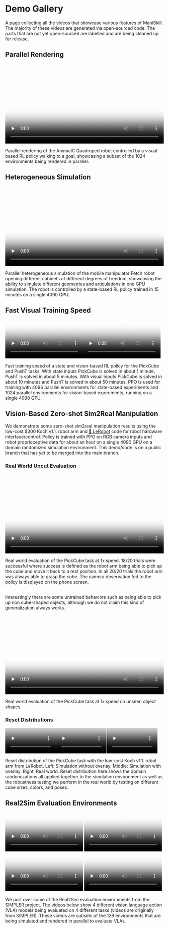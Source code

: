 # Demo Gallery

A page collecting all the videos that showcase various features of ManiSkill. The majority of these videos are generated via open-sourced code. The parts that are not yet open-sourced are labelled and are being cleaned up for release. 

## Parallel Rendering

<video preload="none" controls="True" width="100%" style="max-width: min(100%, 512px);" playsinline="true" poster="https://maniskill.ai/imgs/home/image-ky-01.webp"><source src="https://maniskill.ai/videos/feature-01.mp4" type="video/mp4"></video>
<caption>
    Parallel rendering of the AnymalC Quadruped robot controlled by a visual-based RL policy walking to a goal, showcasing a subset of the 1024 environments being rendered in parallel.
</caption>

## Heterogeneous Simulation

<video preload="none" controls="True" width="100%" style="max-width: min(100%, 512px);" playsinline="true" poster="https://maniskill.ai/imgs/home/image-ky-03.webp"><source src="https://maniskill.ai/videos/feature-03.mp4" type="video/mp4"></video>
<caption>
    Parallel heterogeneous simulation of the mobile manipulator Fetch robot opening different cabinets of different degrees of freedom, showcasing the ability to simulate different geometries and articulations in one GPU simulation. The robot is controlled by a state-based RL policy trained in 15 minutes on a single 4090 GPU.
</caption>

## Fast Visual Training Speed

<video preload="none" controls="True" width="49%" style="display: inline-block;" playsinline="true" poster="https://github.com/StoneT2000/paper-assets/raw/refs/heads/main/projects/mani_skill3/pickcube_low_closeup_thumb.jpg"><source src="https://github.com/StoneT2000/paper-assets/raw/refs/heads/main/projects/mani_skill3/pickcube_low_closeup.mp4" type="video/mp4"></video><video preload="none" controls="True" width="49%" style="display: inline-block;" playsinline="true" poster="https://github.com/StoneT2000/paper-assets/raw/refs/heads/main/projects/mani_skill3/pusht_low_close_thumb.jpg"><source src="https://github.com/StoneT2000/paper-assets/raw/refs/heads/main/projects/mani_skill3/pusht_low_close.mp4" type="video/mp4"></video>
<caption>
    Fast training speed of a state and vision-based RL policy for the PickCube and PushT tasks. With state inputs PickCube is solved in about 1 minute, PushT is solved in about 5 minutes. With visual inputs PickCube is solved in about 10 minutes and PushT is solved in about 50 minutes. PPO is used for training with 4096 parallel environments for state-based experiments and 1024 parallel environments for vision-based experiments, running on a single 4090 GPU.
</caption>


<!-- TODO find a place to host the larger videos instead of github -->
## Vision-Based Zero-shot Sim2Real Manipulation

We demonstrate some zero-shot sim2real manipulation results using the low-cost $300 Koch v1.1. robot arm and [🤗 LeRobot](https://github.com/huggingface/LeRobot) code for robot hardware interface/control. Policy is trained with PPO on RGB camera inputs and robot proprioceptive data for about an hour on a single 4090 GPU on a domain randomized simulation environment. This demo/code is on a public branch that has yet to be merged into the main branch.

### Real World Uncut Evaluation

<video preload="none" controls="True" width="100%" style="max-width: min(100%, 512px);" playsinline="true" poster="https://github.com/StoneT2000/paper-assets/raw/refs/heads/main/projects/mani_skill3/vision-based-sim2real/koch_arm_pickcube_eval_compressed_thumb.jpg"><source src="https://github.com/StoneT2000/paper-assets/raw/refs/heads/main/projects/mani_skill3/vision-based-sim2real/koch_arm_pickcube_eval_compressed.mp4" type="video/mp4"></video>
<caption>
    Real world evaluation of the PickCube task at 1x speed. 18/20 trials were successful where success is defined as the robot arm being able to pick up the cube and move it back to a rest position. In all 20/20 trials the robot arm was always able to grasp the cube. The camera observation fed to the policy is displayed on the phone screen.
</caption>
<br/>
<br/>
<p>Interestingly there are some untrained behaviors such as being able to pick up non cube-shaped objects, although we do not claim this kind of generalization always works.</p>

<video preload="none" controls="True" width="100%" style="max-width: min(100%, 512px);" playsinline="true" poster="https://github.com/StoneT2000/paper-assets/raw/refs/heads/main/projects/mani_skill3/vision-based-sim2real/koch_arm_pickcube_eval_ood_compressed_thumb.jpg"><source src="https://github.com/StoneT2000/paper-assets/raw/refs/heads/main/projects/mani_skill3/vision-based-sim2real/koch_arm_pickcube_eval_ood_compressed.mp4" type="video/mp4"></video>
<caption>
    Real world evaluation of the PickCube task at 1x speed on unseen object shapes.
</caption>

### Reset Distributions
<video preload="none" controls="True" width="32%" style="display: inline-block;" playsinline="true" poster="https://github.com/StoneT2000/paper-assets/raw/refs/heads/main/projects/mani_skill3/vision-based-sim2real/koch_arm_pickcube_reset_distribution_sim_thumb.jpg"><source src="https://github.com/StoneT2000/paper-assets/raw/refs/heads/main/projects/mani_skill3/vision-based-sim2real/koch_arm_pickcube_reset_distribution_sim.mp4" type="video/mp4"></video><video preload="none" controls="True" width="32%" style="display: inline-block;" playsinline="true" poster="https://github.com/StoneT2000/paper-assets/raw/refs/heads/main/projects/mani_skill3/vision-based-sim2real/koch_arm_pickcube_reset_distribution_sim_overlay_thumb.jpg"><source src="https://github.com/StoneT2000/paper-assets/raw/refs/heads/main/projects/mani_skill3/vision-based-sim2real/koch_arm_pickcube_reset_distribution_sim_overlay.mp4" type="video/mp4"> </video><video preload="none" controls="True" width="32%" style="display: inline-block;" playsinline="true" poster="https://github.com/StoneT2000/paper-assets/raw/refs/heads/main/projects/mani_skill3/vision-based-sim2real/koch_arm_pickcube_reset_distribution_real_thumb.jpg"><source src="https://github.com/StoneT2000/paper-assets/raw/refs/heads/main/projects/mani_skill3/vision-based-sim2real/koch_arm_pickcube_reset_distribution_real.mp4" type="video/mp4"></video>
<caption>
    Reset distribution of the PickCube task with the low-cost Koch v1.1. robot arm from LeRobot. Left: Simulation without overlay. Middle: Simulation with overlay. Right: Real world. Reset distribution here shows the domain randomizations all applied together to the simulation environment as well as the robustness testing we perform in the real world by testing on different cube sizes, colors, and poses.
</caption>


## Real2Sim Evaluation Environments 

<video preload="none" controls="True" width="49%" style="max-width: min(100%, 512px);display: inline-block;" playsinline="true" poster="https://github.com/StoneT2000/paper-assets/raw/refs/heads/main/projects/mani_skill3/real2sim/octo_base_put_eggplant_in_basket_thumb.jpg"><source src="https://github.com/StoneT2000/paper-assets/raw/refs/heads/main/projects/mani_skill3/real2sim/octo_base_put_eggplant_in_basket.mp4" type="video/mp4"></video>
<video preload="none" controls="True" width="49%" style="display: inline-block;" playsinline="true" poster="https://github.com/StoneT2000/paper-assets/raw/refs/heads/main/projects/mani_skill3/real2sim/octo_small_put_spoon_on_towel_thumb.jpg"><source src="https://github.com/StoneT2000/paper-assets/raw/refs/heads/main/projects/mani_skill3/real2sim/octo_small_put_spoon_on_towel.mp4" type="video/mp4"></video>
<video preload="none" controls="True" width="49%" style="display: inline-block;" playsinline="true" poster="https://github.com/StoneT2000/paper-assets/raw/refs/heads/main/projects/mani_skill3/real2sim/octo_small_stack_green_block_on_yellow_block_thumb.jpg"><source src="https://github.com/StoneT2000/paper-assets/raw/refs/heads/main/projects/mani_skill3/real2sim/octo_small_stack_green_block_on_yellow_block.mp4" type="video/mp4"></video>
<video preload="none" controls="True" width="49%" style="max-width: min(100%, 512px);display: inline-block;" playsinline="true" poster="https://github.com/StoneT2000/paper-assets/raw/refs/heads/main/projects/mani_skill3/real2sim/rt1x_put_carrot_on_plate_thumb.jpg"><source src="https://github.com/StoneT2000/paper-assets/raw/refs/heads/main/projects/mani_skill3/real2sim/rt1x_put_carrot_on_plate.mp4" type="video/mp4"></video>

We port over some of the Real2Sim evaluation environments from the SIMPLER project. The videos below show 4 different vision language action (VLA) models being evaluated on 4 different tasks (videos are originally from SIMPLER). These videos are subsets of the 128 environments that are being simulated and rendered in parallel to evaluate VLAs.


<!-- ## Teleoperation -->



